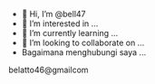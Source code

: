 - 👋 Hi, I’m @bell47
- 👀 I’m interested in ...
- 🌱 I’m currently learning ...
- 💞️ I’m looking to collaborate on ...
- Bagaimana menghubungi saya ...
<!---
bell47/bell47 is a ✨ special ✨ repository because its `README.md` (this file) appears on your GitHub profile.
You can click the Preview link to take a look at your changes.
--->
belatto46@gmailcom 
